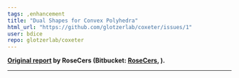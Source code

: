 ```yaml
---
tags: ,enhancement
title: "Dual Shapes for Convex Polyhedra"
html_url: "https://github.com/glotzerlab/coxeter/issues/1"
user: bdice
repo: glotzerlab/coxeter
---
```


**[Original report](https://bitbucket.org/glotzer/euclid/issue/1) by RoseCers (Bitbucket: [RoseCers](https://bitbucket.org/RoseCers), ).**

----------------------------------------


